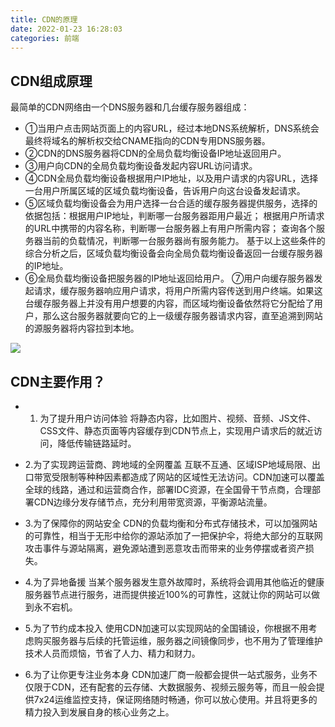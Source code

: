 ```yaml
---
title: CDN的原理
date: 2022-01-23 16:28:03
categories: 前端
---
```

## CDN组成原理
最简单的CDN网络由一个DNS服务器和几台缓存服务器组成： 
- ①当用户点击网站页面上的内容URL，经过本地DNS系统解析，DNS系统会最终将域名的解析权交给CNAME指向的CDN专用DNS服务器。
- ②CDN的DNS服务器将CDN的全局负载均衡设备IP地址返回用户。 
- ③用户向CDN的全局负载均衡设备发起内容URL访问请求。 
- ④CDN全局负载均衡设备根据用户IP地址，以及用户请求的内容URL，选择一台用户所属区域的区域负载均衡设备，告诉用户向这台设备发起请求。 
- ⑤区域负载均衡设备会为用户选择一台合适的缓存服务器提供服务，选择的依据包括：根据用户IP地址，判断哪一台服务器距用户最近；
根据用户所请求的URL中携带的内容名称，判断哪一台服务器上有用户所需内容；
查询各个服务器当前的负载情况，判断哪一台服务器尚有服务能力。
基于以上这些条件的综合分析之后，区域负载均衡设备会向全局负载均衡设备返回一台缓存服务器的IP地址。 
- ⑥全局负载均衡设备把服务器的IP地址返回给用户。 
⑦用户向缓存服务器发起请求，缓存服务器响应用户请求，将用户所需内容传送到用户终端。如果这台缓存服务器上并没有用户想要的内容，而区域均衡设备依然将它分配给了用户，那么这台服务器就要向它的上一级缓存服务器请求内容，直至追溯到网站的源服务器将内容拉到本地。

![](https://upload-images.jianshu.io/upload_images/10024246-20f186fc6e1096e2.png?imageMogr2/auto-orient/strip%7CimageView2/2/w/1240)

## CDN主要作用？

- 1. 为了提升用户访问体验 将静态内容，比如图片、视频、音频、JS文件、CSS文件、静态页面等内容缓存到CDN节点上，实现用户请求后的就近访问，降低传输链路延时。

- 2.为了实现跨运营商、跨地域的全网覆盖 互联不互通、区域ISP地域局限、出口带宽受限制等种种因素都造成了网站的区域性无法访问。CDN加速可以覆盖全球的线路，通过和运营商合作，部署IDC资源，在全国骨干节点商，合理部署CDN边缘分发存储节点，充分利用带宽资源，平衡源站流量。

- 3.为了保障你的网站安全 CDN的负载均衡和分布式存储技术，可以加强网站的可靠性，相当于无形中给你的源站添加了一把保护伞，将绝大部分的互联网攻击事件与源站隔离，避免源站遭到恶意攻击而带来的业务停摆或者资产损失。

- 4.为了异地备援 当某个服务器发生意外故障时，系统将会调用其他临近的健康服务器节点进行服务，进而提供接近100%的可靠性，这就让你的网站可以做到永不宕机。

- 5.为了节约成本投入 使用CDN加速可以实现网站的全国铺设，你根据不用考虑购买服务器与后续的托管运维，服务器之间镜像同步，也不用为了管理维护技术人员而烦恼，节省了人力、精力和财力。

- 6.为了让你更专注业务本身 CDN加速厂商一般都会提供一站式服务，业务不仅限于CDN，还有配套的云存储、大数据服务、视频云服务等，而且一般会提供7x24运维监控支持，保证网络随时畅通，你可以放心使用。并且将更多的精力投入到发展自身的核心业务之上。

